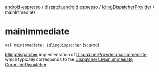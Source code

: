 [android-espresso](../../index.md) / [dispatch.android.espresso](../index.md) / [IdlingDispatcherProvider](index.md) / [mainImmediate](./main-immediate.md)

# mainImmediate

`val mainImmediate: `[`IdlingDispatcher`](../-idling-dispatcher/index.md) [(source)](https://github.com/RBusarow/Dispatch/tree/master/android-espresso/src/main/java/dispatch/android/espresso/IdlingDispatcherProvider.kt#L51)

[IdlingDispatcher](../-idling-dispatcher/index.md) implementation of [DispatcherProvider.mainImmediate](https://rbusarow.github.io/Dispatch/core/dispatch.core/-dispatcher-provider/main-immediate.md),
which typically corresponds to the [Dispatchers.Main.immediate](https://kotlin.github.io/kotlinx.coroutines/kotlinx-coroutines-core/kotlinx.coroutines/-main-coroutine-dispatcher/immediate.html) [CoroutineDispatcher](https://kotlin.github.io/kotlinx.coroutines/kotlinx-coroutines-core/kotlinx.coroutines/-coroutine-dispatcher/index.html).

